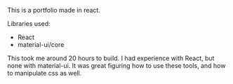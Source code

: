 This is a portfolio made in react.

Libraries used: 
 - React
 - material-ui/core
 
 This took me around 20 hours to build. I had experience with React, but none with material-ui. It was great figuring how to use these tools, and how to manipulate css as well. 
